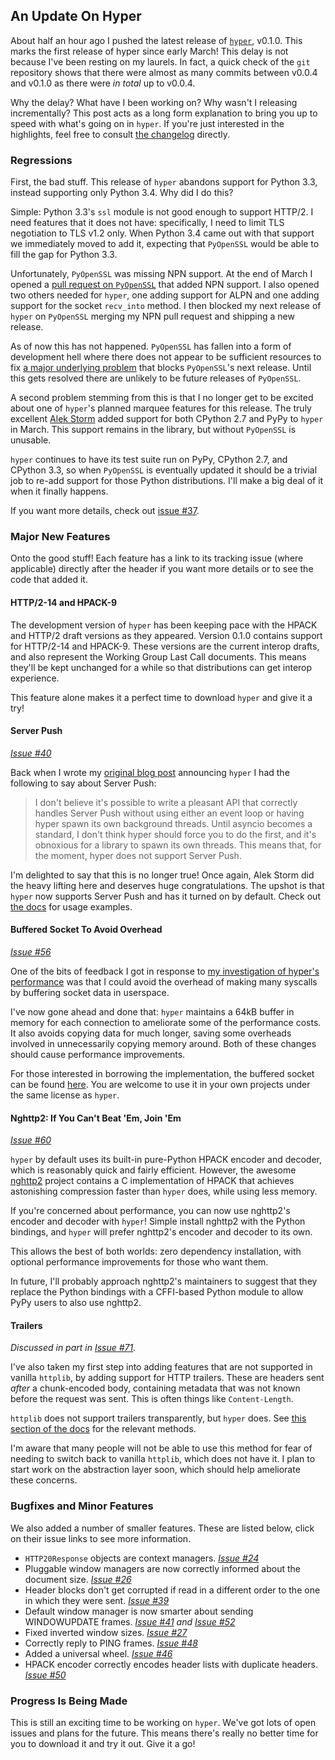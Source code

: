 ## An Update On Hyper

About half an hour ago I pushed the latest release of
[`hyper`](http://hyper.readthedocs.org/en/latest/), v0.1.0. This marks the
first release of hyper since early March! This delay is not because I've been
resting on my laurels. In fact, a quick check of the `git` repository shows
that there were almost as many commits between v0.0.4 and v0.1.0 as there were
_in total_ up to v0.0.4.

Why the delay? What have I been working on? Why wasn't I releasing
incrementally? This post acts as a long form explanation to bring you up to
speed with what's going on in `hyper`. If you're just interested in the
highlights, feel free to consult
[the changelog](https://github.com/Lukasa/hyper/releases/tag/v0.1.0) directly.

### Regressions

First, the bad stuff. This release of `hyper` abandons support for Python 3.3,
instead supporting only Python 3.4. Why did I do this?

Simple: Python 3.3's `ssl` module is not good enough to support HTTP/2. I need
features that it does not have: specifically, I need to limit TLS negotiation
to TLS v1.2 only. When Python 3.4 came out with that support we immediately
moved to add it, expecting that `PyOpenSSL` would be able to fill the gap for
Python 3.3.

Unfortunately, `PyOpenSSL` was missing NPN support. At the end of March I
opened a
[pull request on `PyOpenSSL`](https://github.com/pyca/pyopenssl/pull/86) that
added NPN support. I also opened two others needed for `hyper`, one adding
support for ALPN and one adding support for the socket `recv_into` method. I
then blocked my next release of `hyper` on `PyOpenSSL` merging my NPN pull
request and shipping a new release.

As of now this has not happened. `PyOpenSSL` has fallen into a form of
development hell where there does not appear to be sufficient resources to fix
[a major underlying problem](https://github.com/pyca/pyopenssl/issues/15) that
blocks `PyOpenSSL`'s next release. Until this gets resolved there are unlikely
to be future releases of `PyOpenSSL`.

A second problem stemming from this is that I no longer get to be excited about
one of `hyper`'s planned marquee features for this release. The truly excellent
[Alek Storm](https://github.com/alekstorm) added support for both CPython 2.7
and PyPy to `hyper` in March. This support remains in the library, but without
`PyOpenSSL` is unusable.

`hyper` continues to have its test suite run on PyPy, CPython 2.7, and CPython
3.3, so when `PyOpenSSL` is eventually updated it should be a trivial job to
re-add support for those Python distributions. I'll make a big deal of it when
it finally happens.

If you want more details, check out
[issue #37](https://github.com/Lukasa/hyper/issues/37).

### Major New Features

Onto the good stuff! Each feature has a link to its tracking issue (where
applicable) directly after the header if you want more details or to see
the code that added it.

#### HTTP/2-14 and HPACK-9

The development version of `hyper` has been keeping pace with the HPACK and
HTTP/2 draft versions as they appeared. Version 0.1.0 contains support for
HTTP/2-14 and HPACK-9. These versions are the current interop drafts, and also
represent the Working Group Last Call documents. This means they'll be kept
unchanged for a while so that distributions can get interop experience.

This feature alone makes it a perfect time to download `hyper` and give it a
try!

#### Server Push

[*Issue #40*](https://github.com/Lukasa/hyper/pull/40)

Back when I wrote my
[original blog post](//lukasa.co.uk/2014/02/HTTP20_For_Python/) announcing
`hyper` I had the following to say about Server Push:

> I don't believe it's possible to write a pleasant API that correctly handles
> Server Push without using either an event loop or having hyper spawn its own
> background threads. Until asyncio becomes a standard, I don't think hyper
> should force you to do the first, and it's obnoxious for a library to spawn
> its own threads. This means that, for the moment, hyper does not support
> Server Push.

I'm delighted to say that this is no longer true! Once again, Alek Storm did
the heavy lifting here and deserves huge congratulations. The upshot is that
`hyper` now supports Server Push and has it turned on by default. Check out
[the docs](http://hyper.readthedocs.org/en/latest/advanced.html#server-push)
for usage examples.

#### Buffered Socket To Avoid Overhead

[*Issue #56*](https://github.com/Lukasa/hyper/issues/56)

One of the bits of feedback I got in response to
[my investigation of hyper's performance](//lukasa.co.uk/2014/05/An_Investigation_Into_Hyper/)
was that I could avoid the overhead of making many syscalls by buffering socket
data in userspace.

I've now gone ahead and done that: `hyper` maintains a 64kB buffer in memory
for each connection to ameliorate some of the performance costs. It also avoids
copying data for much longer, saving some overheads involved in unnecessarily
copying memory around. Both of these changes should cause performance
improvements.

For those interested in borrowing the implementation, the buffered socket can
be found
[here](https://github.com/Lukasa/hyper/blob/development/hyper/http20/bufsocket.py).
You are welcome to use it in your own projects under the same license as
`hyper`.

#### Nghttp2: If You Can't Beat 'Em, Join 'Em

[*Issue #60*](https://github.com/Lukasa/hyper/issues/60)

`hyper` by default uses its built-in pure-Python HPACK encoder and decoder,
which is reasonably quick and fairly efficient. However, the awesome
[nghttp2](https://nghttp2.org/) project contains a C implementation of HPACK
that achieves astonishing compression faster than `hyper` does, while using
less memory.

If you're concerned about performance, you can now use nghttp2's encoder and
decoder with `hyper`! Simple install nghttp2 with the Python bindings, and
`hyper` will prefer nghttp2's encoder and decoder to its own.

This allows the best of both worlds: zero dependency installation, with
optional performance improvements for those who want them.

In future, I'll probably approach nghttp2's maintainers to suggest that they
replace the Python bindings with a CFFI-based Python module to allow PyPy users
to also use nghttp2.

#### Trailers

*Discussed in part in [Issue #71](https://github.com/Lukasa/hyper/issues/71).*

I've also taken my first step into adding features that are not supported in
vanilla `httplib`, by adding support for HTTP trailers. These are headers sent
_after_ a chunk-encoded body, containing metadata that was not known before the
request was sent. This is often things like `Content-Length`.

`httplib` does not support trailers transparently, but `hyper` does. See
[this section of the docs](http://hyper.readthedocs.org/en/latest/api.html#hyper.HTTP20Response.gettrailer)
for the relevant methods.

I'm aware that many people will not be able to use this method for fear of
needing to switch back to vanilla `httplib`, which does not have it. I plan
to start work on the abstraction layer soon, which should help ameliorate these
concerns.

### Bugfixes and Minor Features

We also added a number of smaller features. These are listed below, click on
their issue links to see more information.

- `HTTP20Response` objects are context managers.
  [*Issue #24*](https://github.com/Lukasa/hyper/issues/24)
- Pluggable window managers are now correctly informed about the document size.
  [*Issue #26*](https://github.com/Lukasa/hyper/issues/26)
- Header blocks don't get corrupted if read in a different order to the one in
  which they were sent.
  [*Issue #39*](https://github.com/Lukasa/hyper/issues/39)
- Default window manager is now smarter about sending WINDOWUPDATE frames.
  *[Issue #41](https://github.com/Lukasa/hyper/issues/41) and
  [Issue #52](https://github.com/Lukasa/hyper/issues/24)*
- Fixed inverted window sizes.
  [*Issue #27*](https://github.com/Lukasa/hyper/issues/27)
- Correctly reply to PING frames.
  [*Issue #48*](https://github.com/Lukasa/hyper/issues/48)
- Added a universal wheel.
  [*Issue #46*](https://github.com/Lukasa/hyper/issues/46)
- HPACK encoder correctly encodes header lists with duplicate headers.
  [*Issue #50*](https://github.com/Lukasa/hyper/issues/50)

### Progress Is Being Made

This is still an exciting time to be working on `hyper`. We've got lots of open
issues and plans for the future. This means there's really no better time for
you to download it and try it out. Give it a go!
